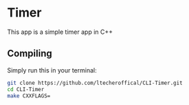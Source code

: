 # Timer

This app is a simple timer app in C++

## Compiling
Simply run this in your terminal:

```bash
git clone https://github.com/ltecheroffical/CLI-Timer.git
cd CLI-Timer
make CXXFLAGS=
```
